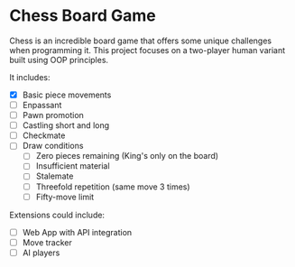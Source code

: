 # Chess Board Game

Chess is an incredible board game that offers some unique challenges when programming it. This project focuses on a two-player human variant built using OOP principles.

It includes:

- [X] Basic piece movements
- [ ] Enpassant
- [ ] Pawn promotion
- [ ] Castling short and long
- [ ] Checkmate
- [ ] Draw conditions
  - [ ] Zero pieces remaining (King's only on the board)
  - [ ] Insufficient material
  - [ ] Stalemate
  - [ ] Threefold repetition (same move 3 times)
  - [ ] Fifty-move limit

Extensions could include:

- [ ] Web App with API integration
- [ ] Move tracker
- [ ] AI players
